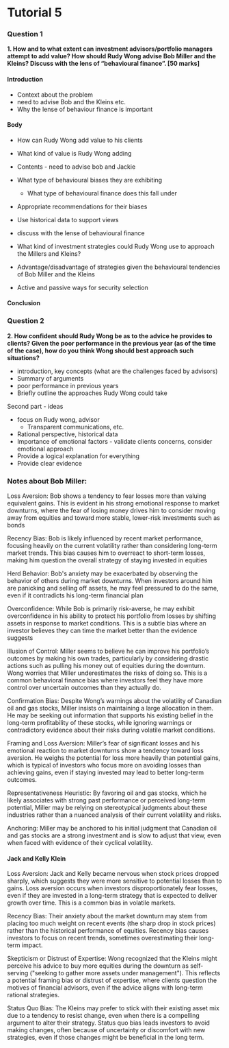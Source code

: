 # Tutorial 5

### Question 1

**1.  How and to what extent can investment advisors/portfolio managers attempt to add value? How should Rudy Wong advise Bob Miller and the Kleins? Discuss with the lens of “behavioural finance”.  [50 marks]**

#### Introduction
- Context about the problem
- need to advise Bob and the Kleins etc.
- Why the lense of behaviour finance is important

#### Body
- How can Rudy Wong add value to his clients 
- What kind of value is Rudy Wong adding 
- Contents - need to advise bob and Jackie
- What type of behavioural biases they are exhibiting
  - What type of behavioural finance does this fall under
- Appropriate recommendations for their biases
- Use historical data to support views
- discuss with the lense of behavioural finance

- What kind of investment strategies could Rudy Wong use to approach the Millers and Kleins?
- Advantage/disadvantage of strategies given the behavioural tendencies of Bob Miller and the Kleins
- Active and passive ways for security selection

#### Conclusion
 



### Question 2

**2.  How confident should Rudy Wong be as to the advice he provides to clients? Given the poor performance in the previous year (as of the time of the case), how do you think Wong should best approach such situations?**

- introduction, key concepts (what are the challenges faced by advisors)
- Summary of arguments
- poor performance in previous years
- Briefly outline the approaches Rudy Wong could take


Second part - ideas
-   focus on Rudy wong, advisor
    - Transparent communications, etc.
- Rational perspective, historical data
- Importance of emotional factors - validate clients concerns, consider emotional approach
- Provide a logical explanation for everything
- Provide clear evidence


### Notes about Bob Miller:

Loss Aversion: Bob shows a tendency to fear losses more than valuing equivalent gains. This is evident in his strong emotional response to market downturns, where the fear of losing money drives him to consider moving away from equities and toward more stable, lower-risk investments such as bonds

Recency Bias: Bob is likely influenced by recent market performance, focusing heavily on the current volatility rather than considering long-term market trends. This bias causes him to overreact to short-term losses, making him question the overall strategy of staying invested in equities

Herd Behavior: Bob's anxiety may be exacerbated by observing the behavior of others during market downturns. When investors around him are panicking and selling off assets, he may feel pressured to do the same, even if it contradicts his long-term financial plan

Overconfidence: While Bob is primarily risk-averse, he may exhibit overconfidence in his ability to protect his portfolio from losses by shifting assets in response to market conditions. This is a subtle bias where an investor believes they can time the market better than the evidence suggests​

Illusion of Control: Miller seems to believe he can improve his portfolio’s outcomes by making his own trades, particularly by considering drastic actions such as pulling his money out of equities during the downturn. Wong worries that Miller underestimates the risks of doing so. This is a common behavioral finance bias where investors feel they have more control over uncertain outcomes than they actually do.

Confirmation Bias: Despite Wong’s warnings about the volatility of Canadian oil and gas stocks, Miller insists on maintaining a large allocation in them. He may be seeking out information that supports his existing belief in the long-term profitability of these stocks, while ignoring warnings or contradictory evidence about their risks during volatile market conditions.

Framing and Loss Aversion: Miller’s fear of significant losses and his emotional reaction to market downturns show a tendency toward loss aversion. He weighs the potential for loss more heavily than potential gains, which is typical of investors who focus more on avoiding losses than achieving gains, even if staying invested may lead to better long-term outcomes.

Representativeness Heuristic: By favoring oil and gas stocks, which he likely associates with strong past performance or perceived long-term potential, Miller may be relying on stereotypical judgments about these industries rather than a nuanced analysis of their current volatility and risks.

Anchoring: Miller may be anchored to his initial judgment that Canadian oil and gas stocks are a strong investment and is slow to adjust that view, even when faced with evidence of their cyclical volatility.


#### Jack and Kelly Klein

Loss Aversion: Jack and Kelly became nervous when stock prices dropped sharply, which suggests they were more sensitive to potential losses than to gains. Loss aversion occurs when investors disproportionately fear losses, even if they are invested in a long-term strategy that is expected to deliver growth over time. This is a common bias in volatile markets.

Recency Bias: Their anxiety about the market downturn may stem from placing too much weight on recent events (the sharp drop in stock prices) rather than the historical performance of equities. Recency bias causes investors to focus on recent trends, sometimes overestimating their long-term impact.

Skepticism or Distrust of Expertise: Wong recognized that the Kleins might perceive his advice to buy more equities during the downturn as self-serving ("seeking to gather more assets under management"). This reflects a potential framing bias or distrust of expertise, where clients question the motives of financial advisors, even if the advice aligns with long-term rational strategies.

Status Quo Bias: The Kleins may prefer to stick with their existing asset mix due to a tendency to resist change, even when there is a compelling argument to alter their strategy. Status quo bias leads investors to avoid making changes, often because of uncertainty or discomfort with new strategies, even if those changes might be beneficial in the long term.